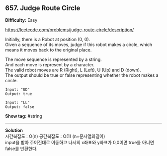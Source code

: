 ## 657. Judge Route Circle

**Difficulty:** Easy

https://leetcode.com/problems/judge-route-circle/description/

Initially, there is a Robot at position (0, 0). <br/>
Given a sequence of its moves, judge if this robot makes a circle, which means it moves back to the original place. <br/>

The move sequence is represented by a string. <br/>
And each move is represent by a character. <br/>
The valid robot moves are R (Right), L (Left), U (Up) and D (down). <br/>
The output should be true or false representing whether the robot makes a circle.

```
Input: "UD"
Output: true

Input: "LL"
Output: false
```

**Show tag:** \#string

----------------------------------------

**Solution** <br/>
시간복잡도 : O(n) 공간복잡도 : O(1) (n=문자열의길이) <br/>
input을 받아 주어진대로 이동하고 나서의 x좌표와 y좌표가 0,0이면 true를 아니면 false를 반환한다.

